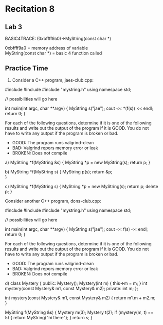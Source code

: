 # Recitation 8 #

## Lab 3 ##

BASIC4TRACE: (0xbffff9a0)->MyString(const char *)

0xbffff9a0 = memory address of variable   
MyString(const char *) = basic 4 function called



## Practice Time ##

1. Consider a C++ program, jaes-club.cpp:

  #include <iostream>
  #include <string>
  #include "mystring.h"
  using namespace std;

  // possibilities will go here

  int main(int argc, char **argv)
  {
    MyString s("jae");
    cout << *(f(s)) << endl;
    return 0;
  }

For each of the following questions, determine if it is one of the 
following results and write out the output of the program if it is GOOD. You do not have to write any output if the program is broken or bad.

- GOOD: The program runs valgrind-clean
- BAD: Valgrind repors memory error or leak
- BROKEN: Does not compile

a)  MyString *f(MyString &s) {
    MyString *p = new MyString(s);
    return p;
  }

b)  MyString *f(MyString s) {
    MyString p(s);
    return &p;  
  }

c)  MyString *f(MyString s) {
    MyString *p = new MyString(s);
    return p;
    delete p;
  }

Consider another C++ program, dons-club.cpp:

  #include <iostream>
  #include <string>
  #include "mystring.h"
  using namespace std;

  // possibilities will go here

  int main(int argc, char **argv)
  {
    MyString s("jae");
    cout << f(s) << endl;
    return 0;
  }

For each of the following questions, determine if it is one of the 
following results and write out the output of the program if it is GOOD. You do not have to write any output if the program is broken or bad.

- GOOD: The program runs valgrind-clean
- BAD: Valgrind repors memory error or leak
- BROKEN: Does not compile

d)  class Mystery {
    public:
      Mystery();
      Mystery(int m) { this->m = m; }
      int mystery(const Mystery& m1, const Mystery& m2);
    private:
      int m;
  };

  int mystery(const Mystery& m1, const Mystery& m2) {
    return m1.m + m2.m;
  }

  MyString f(MyString &s) {
    Mystery m(3);
    Mystery t(2);
    if (mystery(m, t) == 5) {
      return MyString("hi there");
    }
    return s;
  }